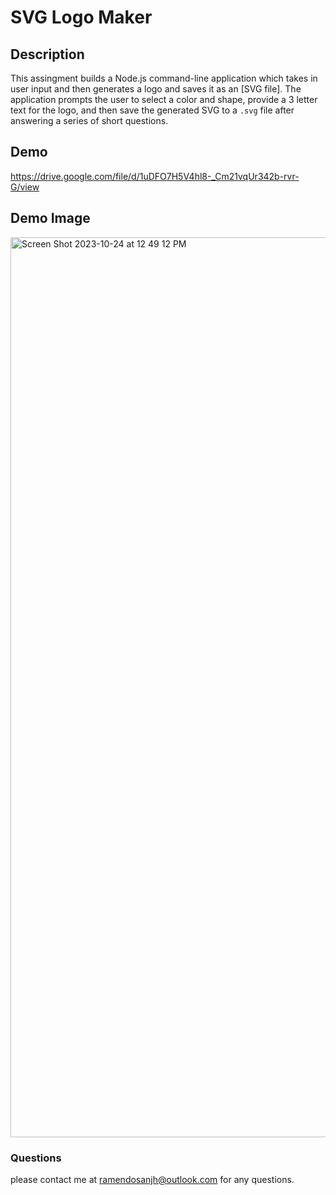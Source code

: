 # SVG Logo Maker

## Description

This assingment builds a Node.js command-line application which takes in user input and then generates a logo and saves it as
an [SVG file]. The application prompts the user to select a color and shape, provide a 3 letter text for the logo, 
and then save the generated SVG to a `.svg` file after answering a series of short questions.

## Demo
https://drive.google.com/file/d/1uDFO7H5V4hl8-_Cm21vqUr342b-rvr-G/view

## Demo Image
<img width="1440" alt="Screen Shot 2023-10-24 at 12 49 12 PM" src="https://github.com/ramendosanjh/SVG-Logo-Maker/assets/134460692/716c6df7-8a42-42bc-92c4-09e2d8510447">

### Questions
please contact me at ramendosanjh@outlook.com for any questions.
